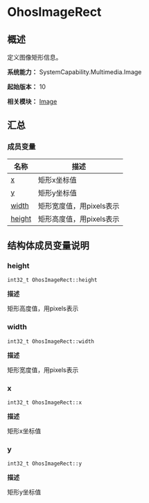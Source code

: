 # OhosImageRect


## 概述

定义图像矩形信息。

**系统能力：** SystemCapability.Multimedia.Image

**起始版本：** 10

**相关模块：** [Image](image.md)


## 汇总


### 成员变量

| 名称 | 描述 | 
| -------- | -------- |
| [x](#x) | 矩形x坐标值 | 
| [y](#y) | 矩形y坐标值 | 
| [width](#width) | 矩形宽度值，用pixels表示 | 
| [height](#height) | 矩形高度值，用pixels表示 | 


## 结构体成员变量说明


### height

```
int32_t OhosImageRect::height
```

**描述**

矩形高度值，用pixels表示


### width

```
int32_t OhosImageRect::width
```

**描述**

矩形宽度值，用pixels表示


### x

```
int32_t OhosImageRect::x
```

**描述**

矩形x坐标值


### y

```
int32_t OhosImageRect::y
```

**描述**

矩形y坐标值
